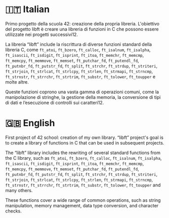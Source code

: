 <h1>🇮🇹 Italian</h1>

Primo progetto della scuola 42: creazione della propria libreria.
L'obiettivo del progetto libft è creare una libreria di funzioni in C che possono essere utilizzate nei progetti successivi12.

La libreria “libft” include la riscrittura di diverse funzioni standard della libreria C, come ```ft_atoi```, ```ft_bzero```, ```ft_calloc```, ```ft_isalnum```, ```ft_isalpha```, ```ft_isascii```, ```ft_isdigit```, ```ft_isprint```, ```ft_itoa```, ```ft_memchr```, ```ft_memcmp```, ```ft_memcpy```, ```ft_memmove```, ```ft_memset```, ```ft_putchar_fd```, ```ft_putendl_fd```, ```ft_putnbr_fd```, ```ft_putstr_fd```, ```ft_split```, ```ft_strchr```, ```ft_strdup```, ```ft_striteri```, ```ft_strjoin```, ```ft_strlcat```, ```ft_strlcpy```, ```ft_strlen```, ```ft_strmapi```, ```ft_strncmp```, ```ft_strnstr```, ```ft_strrchr```, ```ft_strtrim```, ```ft_substr```, ```ft_tolower```, ```ft_toupper``` e molte altre.

Queste funzioni coprono una vasta gamma di operazioni comuni, come la manipolazione di stringhe, la gestione della memoria, la conversione di tipi di dati e l’esecuzione di controlli sui caratteri12.

<h1>🇬🇧 English</h1>

First project of 42 school: creation of my own library.
“libft” project's goal is to create a library of functions in C that can be used in subsequent projects.

The “libft” library includes the rewriting of several standard functions from the C library, such as  ```ft_atoi```, ```ft_bzero```, ```ft_calloc```, ```ft_isalnum```, ```ft_isalpha```, ```ft_isascii```, ```ft_isdigit```, ```ft_isprint```, ```ft_itoa```, ```ft_memchr```, ```ft_memcmp```, ```ft_memcpy```, ```ft_memmove```, ```ft_memset```, ```ft_putchar_fd```, ```ft_putendl_fd```, ```ft_putnbr_fd```, ```ft_putstr_fd```, ```ft_split```, ```ft_strchr```, ```ft_strdup```, ```ft_striteri```, ```ft_strjoin```, ```ft_strlcat```, ```ft_strlcpy```, ```ft_strlen```, ```ft_strmapi```, ```ft_strncmp```, ```ft_strnstr```, ```ft_strrchr```, ```ft_strtrim```, ```ft_substr```, ```ft_tolower```, ```ft_toupper``` and many others.

These functions cover a wide range of common operations, such as string manipulation, memory management, data type conversion, and character checks.
